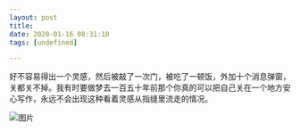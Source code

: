 ```yaml
---
layout: post
title: 
date: 2020-01-16 08:31:10
tags: [undefined]

---
```

好不容易得出一个灵感，然后被敲了一次门，被吃了一顿饭，外加十个消息弹窗，关都关不掉。我有时要做梦去一百五十年前那个你真的可以把自己关在一个地方安心写作，永远不会出现这种看着灵感从指缝里流走的情况。


![图片](./img/ang4SjhuSGNnSGJqdXhKSUtqNFhpS0xDTDM1cXYwTTN4TTBYS21ySTVRVFFhNWpuK0R5MUJ3PT0.png)
